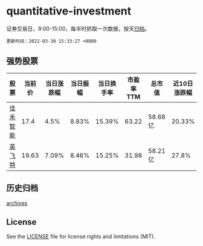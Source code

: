 # quantitative-investment

证券交易日，9:00-15:00，每半时抓取一次数据，按天[归档](archives)。

`更新时间：2022-03-30 15:33:27 +0800`

## 强势股票

|股票|当前价|当日涨跌幅|当日振幅|当日换手率|市盈率TTM|总市值|近10日涨跌幅|
|----|----|----|----|----|----|----|----|
|[佳禾智能](https://xueqiu.com/S/SZ300793)|17.4|4.5%|8.83%|15.39%|63.22|58.68亿|20.33%|
|[英飞特](https://xueqiu.com/S/SZ300582)|19.63|7.09%|8.46%|15.25%|31.98|58.21亿|27.8%|

## 历史归档

[archives](archives)

## License

See the [LICENSE](LICENSE) file for license rights and limitations (MIT).